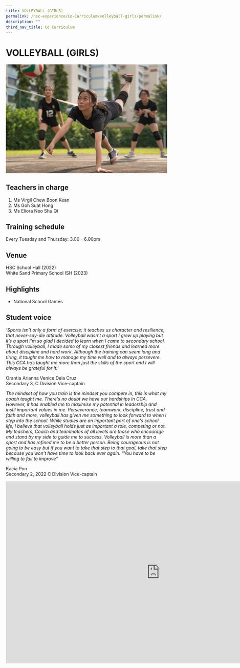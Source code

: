 ```yaml
---
title: VOLLEYBALL (GIRLS)
permalink: /hsc-experience/Co-Curriculum/volleyball-girls/permalink/
description: ""
third_nav_title: Co Curriculum
---
```

VOLLEYBALL (GIRLS)
==================

![](/images/CCA/cca%20volleyball%20tab%201%20(2).png)

Teachers in charge
------------------

1.  Ms Virgil Chew Boon Kean
2.  Ms Goh Suat Hong
3.  Ms Eliora Neo Shu Qi

Training schedule
-----------------

Every Tuesday and Thursday: 3.00 - 6.00pm

Venue
-----

HSC School Hall (2022)  
White Sand Primary School ISH (2023)

Highlights
----------

*   National School Games

Student voice
-------------

_‘Sports isn’t only a form of exercise; it teaches us character and resilience, that never-say-die attitude. Volleyball wasn’t a sport I grew up playing but it’s a sport I'm so glad I decided to learn when I came to secondary school. Through volleyball, I made some of my closest friends and learned more about discipline and hard work. Although the training can seem long and tiring, it taught me how to manage my time well and to always persevere. This CCA has taught me more than just the skills of the sport and I will always be grateful for it.’_  
  
Orantia Arianna Venice Dela Cruz  
Secondary 3, C Division Vice-captain  
  
_The mindset of how you train is the mindset you compete in, this is what my coach taught me. There's no doubt we have our hardships in CCA. However, it has enabled me to maximise my potential in leadership and instil important values in me. Perseverance, teamwork, discipline, trust and faith and more, volleyball has given me something to look forward to when I step into the school. While studies are an important part of one's school life, I believe that volleyball holds just as important a role, competing or not. My teachers, Coach and teammates of all levels are those who encourage and stand by my side to guide me to success. Volleyball is more than a sport and has refined me to be a better person. Being courageous is not going to be easy but if you want to take that step to that goal, take that step because you won’t have time to look back ever again. “You have to be willing to fail to improve”_  
  
Kacia Pon  
Secondary 2, 2022 C Division Vice-captain

<iframe allowfullscreen="true" height="569" width="960" frameborder="0" src="https://docs.google.com/presentation/d/e/2PACX-1vRbO_grAif99y9hppTdiTguaMknjMlBcntOfYrMdIpyitncj8A8V82ZSO-jPqiz5Lxg6J9xVriZquot/embed?start=false&amp;loop=false&amp;delayms=3000"></iframe>